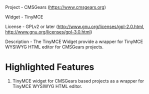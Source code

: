 Project 	- CMSGears (https://www.cmsgears.org)

Widget  	- TinyMCE

License 	- GPLv2 or later (http://www.gnu.org/licenses/gpl-2.0.html, http://www.gnu.org/licenses/gpl-3.0.html)

Description - The TinyMCE Widget provide a wrapper for TinyMCE WYSIWYG HTML editor for CMSGears projects.

Highlighted Features
=========================================
1. TinyMCE widget for CMSGears based projects as a wrapper for TinyMCE WYSIWYG HTML editor.
